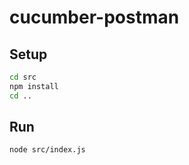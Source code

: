# cucumber-postman

## Setup

```bash
cd src
npm install
cd ..
```

## Run

```bash
node src/index.js
```

